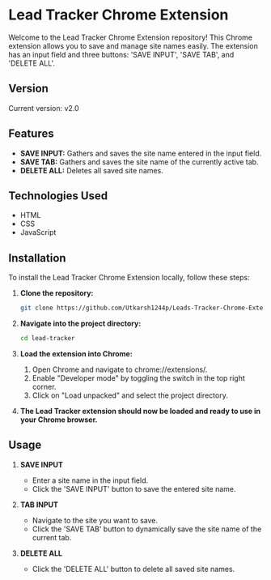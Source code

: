# Lead Tracker Chrome Extension

Welcome to the Lead Tracker Chrome Extension repository! This Chrome extension allows you to save and manage site names easily. The extension has an input field and three buttons: 'SAVE INPUT', 'SAVE TAB', and 'DELETE ALL'.

## Version

Current version: v2.0

## Features

- **SAVE INPUT:** Gathers and saves the site name entered in the input field.
- **SAVE TAB:** Gathers and saves the site name of the currently active tab.
- **DELETE ALL:** Deletes all saved site names.

## Technologies Used

- HTML
- CSS
- JavaScript

## Installation

To install the Lead Tracker Chrome Extension locally, follow these steps:

1. **Clone the repository:**

   ```bash
   git clone https://github.com/Utkarsh1244p/Leads-Tracker-Chrome-Extension.git

2. **Navigate into the project directory:**

   ```bash
   cd lead-tracker

3. **Load the extension into Chrome:**

   1. Open Chrome and navigate to chrome://extensions/.
   2. Enable "Developer mode" by toggling the switch in the top right corner.
   3. Click on "Load unpacked" and select the project directory.

4. **The Lead Tracker extension should now be loaded and ready to use in your Chrome browser.**

## Usage

1. **SAVE INPUT**
   - Enter a site name in the input field.
   - Click the 'SAVE INPUT' button to save the entered site name.
  
2. **TAB INPUT**
   - Navigate to the site you want to save.
   - Click the 'SAVE TAB' button to dynamically save the site name of the current tab.
  
3. **DELETE ALL**
   - Click the 'DELETE ALL' button to delete all saved site names.
